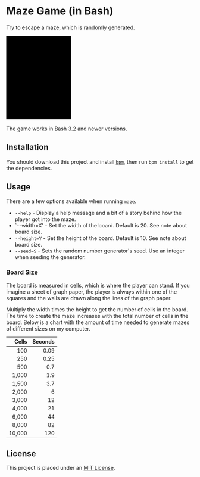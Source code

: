 Maze Game (in Bash)
===================

Try to escape a maze, which is randomly generated.

![Demo](demo.gif)

The game works in Bash 3.2 and newer versions.


Installation
------------

You should download this project and install [`bpm`], then run `bpm install` to get the dependencies.


Usage
-----

There are a few options available when running `maze`.

* `--help` - Display a help message and a bit of a story behind how the player got into the maze.
* `--width=X' - Set the width of the board. Default is 20. See note about board size.
* `--height=Y` - Set the height of the board. Default is 10. See note about board size.
* `--seed=S` - Sets the random number generator's seed. Use an integer when seeding the generator.


### Board Size

The board is measured in cells, which is where the player can stand. If you imagine a sheet of graph paper, the player is always within one of the squares and the walls are drawn along the lines of the graph paper.

Multiply the width times the height to get the number of cells in the board. The time to create the maze increases with the total number of cells in the board. Below is a chart with the amount of time needed to generate mazes of different sizes on my computer.

|  Cells | Seconds |
|-------:|--------:|
|    100 |    0.09 |
|    250 |    0.25 |
|    500 |     0.7 |
|  1,000 |     1.9 |
|  1,500 |     3.7 |
|  2,000 |       6 |
|  3,000 |      12 |
|  4,000 |      21 |
|  6,000 |      44 |
|  8,000 |      82 |
| 10,000 |     120 |


License
-------

This project is placed under an [MIT License](LICENSE.md).


[`bpm`]: https://github.com/bpm-rocks/bpm
